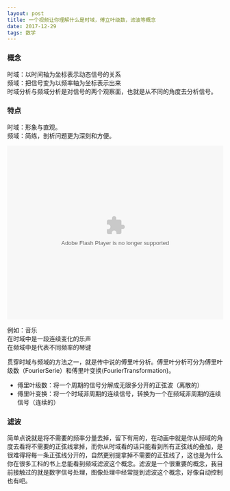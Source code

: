 ```yaml
---
layout: post
title: 一个视频让你理解什么是时域，傅立叶级数，滤波等概念
date: 2017-12-29 
tags: 数学    
---
```

### 概念   
时域：以时间轴为坐标表示动态信号的关系   
频域：把信号变为以频率轴为坐标表示出来   
时域分析与频域分析是对信号的两个观察面，也就是从不同的角度去分析信号。    
### 特点   
时域：形象与直观。   
频域：简练，剖析问题更为深刻和方便。    

<object classid="clsid:D27CDB6E-AE6D-11cf-96B8-444553540000" codebase="http://download.macromedia.com/pub/shockwave/cabs/flash/swflash.cab#version=7,0,19,0" width="305" height="205">  
    <param name="movie" value="Flvplayer.swf" />  
    <param name="quality" value="high" />  
    <param name="allowFullScreen" value="true" />  
    <param name="FlashVars" value="vcastr_file=movies/11.flv&LogoText=test&BufferTime=3" />  
    <embed src="Flvplayer.swf" allowfullscreen="true" flashvars="vcastr_file=/images/post/2017-12-29一个视频让你理解什么是时域，傅立叶级数，滤波等概念/傅里叶级数动画演示_标清.flv&LogoText=test" quality="high" pluginspage="http://www.macromedia.com/go/getflashplayer" type="application/x-shockwave-flash" width="505" height="405"></embed>  
</object>  

例如：音乐   
    在时域中是一段连续变化的乐声    
    在频域中是代表不同频率的琴键   

贯穿时域与频域的方法之一，就是传中说的傅里叶分析。傅里叶分析可分为傅里叶级数（FourierSerie）和傅里叶变换(FourierTransformation)。    
* 傅里叶级数：将一个周期的信号分解成无限多分开的正弦波（离散的）     
* 傅里叶变换：将一个时域非周期的连续信号，转换为一个在频域非周期的连续信号（连续的）     

### 滤波    
简单点说就是将不需要的频率分量去掉，留下有用的，在动画中就是你从频域的角度去看将不需要的正弦线拿掉，而你从时域看的话只能看到所有正弦线的叠加，是很难得将每一条正弦线分开的，自然更别提拿掉不需要的正弦线了，这也是为什么你在很多工科的书上总能看到频域滤波这个概念。滤波是一个很重要的概念，我目前接触过的就是数字信号处理，图像处理中经常提到滤波这个概念，好像自动控制也有吧。    

